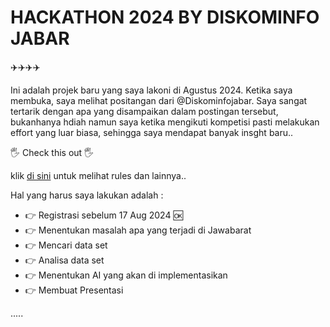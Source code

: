 # HACKATHON 2024 BY DISKOMINFO JABAR

✈️✈️✈️✈️

Ini adalah projek baru yang saya lakoni di Agustus 2024. Ketika saya membuka, saya melihat positangan dari @Diskominfojabar. Saya sangat tertarik dengan apa yang disampaikan dalam postingan tersebut, bukanhanya hdiah namun saya ketika mengikuti kompetisi pasti melakukan effort yang luar biasa, sehingga saya mendapat banyak insght baru.. 

🖐️ Check this out 🖐️

klik [di sini](https://www.alibabacloud.com/en/developer/idn-genai-hackathon-2024?_p_lc=1&utm_source=microcredential_kominfo&utm_medium=shorturl&utm_source=kominfo&utm_medium=shorturl*) untuk melihat rules dan lainnya..

Hal yang harus saya lakukan adalah :
- 👉 Registrasi sebelum 17 Aug 2024 🆗
- 👉 Menentukan masalah apa yang terjadi di Jawabarat
- 👉 Mencari data set
- 👉 Analisa data set
- 👉 Menentukan AI yang akan di implementasikan
- 👉 Membuat Presentasi

.....
